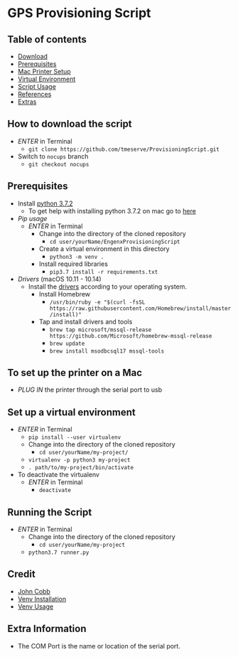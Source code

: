 # GPS Provisioning Script

## Table of contents
- [Download](#download)
- [Prerequisites](#prereq)
- [Mac Printer Setup](#printermac)
- [Virtual Environment](#venv)
- [Script Usage](#run)
- [References](#ref)
- [Extras](#extra)

<div id='download'/>

## How to download the script
- *ENTER* in Terminal
  - `git clone https://github.com/tmeserve/ProvisioningScript.git`
- Switch to `nocups` branch
  - `git checkout nocups`

<div id='prereq'/>

## Prerequisites
- Install [python 3.7.2](https://www.python.org/downloads/release/python-372/)
  - To get help with installing python 3.7.2 on mac go to [here](https://www.youtube.com/watch?v=8BiYGIDCvvA)
- _Pip usage_
  - *ENTER* in Terminal
    - Change into the directory of the cloned repository
      - `cd user/yourName/EngenxProvisioningScript`
    - Create a virtual environment in this directory
      - `python3 -m venv .`
    - Install required libraries
      - `pip3.7 install -r requirements.txt`
- _Drivers_ (macOS 10.11 - 10.14)
  - Install the [drivers](https://docs.microsoft.com/en-us/sql/connect/odbc/linux-mac/installing-the-microsoft-odbc-driver-for-sql-server?view=sql-server-2017#os-x-1011-el-capitan-macos-1012-sierra-macos-1013-high-sierra-and-macos-1014-mojave) according to your operating system.
    - Install Homebrew
      - `/usr/bin/ruby -e "$(curl -fsSL https://raw.githubusercontent.com/Homebrew/install/master/install)"`
    - Tap and install drivers and tools
      - `brew tap microsoft/mssql-release https://github.com/Microsoft/homebrew-mssql-release`
      - `brew update`
      - `brew install msodbcsql17 mssql-tools`

<div id='printermac'/>

## To set up the printer on a Mac
- *PLUG IN* the printer through the serial port to usb

<div id='venv'/>

## Set up a virtual environment
- *ENTER* in Terminal
  - `pip install --user virtualenv`
  - Change into the directory of the cloned repository
    - `cd user/yourName/my-project/`
  - `virtualenv -p python3 my-project`
  - `. path/to/my-project/bin/activate`
- To deactivate the virtualenv
  - *ENTER* in Terminal
    - `deactivate`

<div id='run'/>

## Running the Script
- *ENTER* in Terminal
  - Change into the directory of the cloned repository
    - `cd user/yourName/my-project`
  - `python3.7 runner.py`

<div id='ref'/>

## Credit
- [John Cobb](https://github.com/johncobb/cfgmdm)
- [Venv Installation](https://virtualenv.pypa.io/en/stable/installation/)
- [Venv Usage](https://virtualenv.pypa.io/en/stable/userguide/)

<div id='extra'/>

## Extra Information
- The COM Port is the name or location of the serial port.
